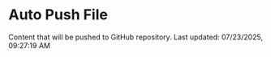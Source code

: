 # Auto Push File

Content that will be pushed to GitHub repository.
Last updated: 07/23/2025, 09:27:19 AM